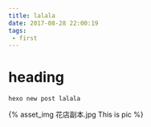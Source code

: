 ```yaml
---
title: lalala
date: 2017-08-28 22:00:19
tags:
 - first
---
```


# heading

```
hexo new post lalala
```

{% asset_img 花店副本.jpg This is pic %}
